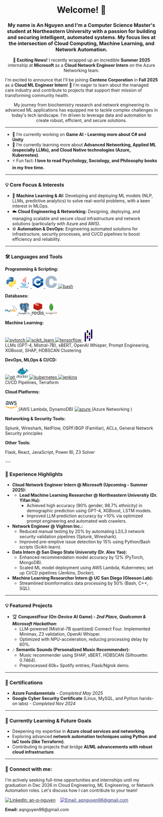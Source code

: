 <h1 align="center">Welcome! 👋</h1>

<p align="center">
  </p>

<h3 align="center">My name is An Nguyen and I'm a Computer Science Master's student at Northeastern University with a passion for building and securing intelligent, automated systems. My focus lies at the intersection of Cloud Computing, Machine Learning, and Network Automation.</h3>

<p align="center">
<strong>🚀 Exciting News!</strong> 
I recently wrapped up an incredible <strong>Summer 2025</strong> internship at <strong>Microsoft</strong> as a <strong>Cloud Network Engineer Intern</strong> on the Azure Networking team.

I'm excited to announce that I'll be joining <strong>Centene Corporation</strong> in <strong>Fall 2025</strong> as a <strong>Cloud ML Engineer Intern</strong>! 🎊 I'm eager to learn about the managed care industry and contribute to projects that support their mission of transforming community health.
</p>

<p align="center">My journey from biochemistry research and network engineering to advanced ML applications has equipped me to tackle complex challenges in today's tech landscape. I'm driven to leverage data and automation to create robust, efficient, and secure solutions.</p>

---

- 🔭 I’m currently working on **Game AI - Learning more about C# and Unity**
- 🌱 I’m currently learning more about **Advanced Networking, Applied ML (especially LLMs), and Cloud Native technologies (Azure, Kubernetes)**.
- ⚡ Fun fact: **I love to read Psychology, Sociology, and Philosophy books in my free time.**

---

### 💡 Core Focus & Interests

* 🧠 **Machine Learning & AI:** Developing and deploying ML models (NLP, LLMs, predictive analytics) to solve real-world problems, with a keen interest in MLOps.
* ☁️ **Cloud Engineering & Networking:** Designing, deploying, and managing scalable and secure cloud infrastructure and network solutions (particularly with Azure and AWS).
* ⚙️ **Automation & DevOps:** Engineering automated solutions for infrastructure, security processes, and CI/CD pipelines to boost efficiency and reliability.

---

### 🛠️ Languages and Tools

**Programming & Scripting:**
<p align="left">
  <a href="https://www.python.org" target="_blank" rel="noreferrer">
    <img src="https://raw.githubusercontent.com/devicons/devicon/master/icons/python/python-original.svg" alt="python" width="40" height="40"/>
  </a>
  <a href="https://www.java.com" target="_blank" rel="noreferrer">
    <img src="https://raw.githubusercontent.com/devicons/devicon/master/icons/java/java-original.svg" alt="java" width="40" height="40"/>
  </a>
  <a href="https://www.w3schools.com/cpp/" target="_blank" rel="noreferrer">
    <img src="https://raw.githubusercontent.com/devicons/devicon/master/icons/cplusplus/cplusplus-original.svg" alt="cplusplus" width="40" height="40"/>
  </a>
  <a href="https://www.cprogramming.com/" target="_blank" rel="noreferrer">
    <img src="https://raw.githubusercontent.com/devicons/devicon/master/icons/c/c-original.svg" alt="c" width="40" height="40"/>
  </a>
  <a href="https://www.gnu.org/software/bash/" target="_blank" rel="noreferrer">
    <img src="https://www.vectorlogo.zone/logos/gnu_bash/gnu_bash-icon.svg" alt="bash" width="40" height="40"/>
  </a>
  </p>

**Databases:**
<p align="left">
  <a href="https://www.mysql.com/" target="_blank" rel="noreferrer">
    <img src="https://raw.githubusercontent.com/devicons/devicon/master/icons/mysql/mysql-original-wordmark.svg" alt="mysql" width="40" height="40"/>
  </a>
  <a href="https://www.postgresql.org" target="_blank" rel="noreferrer">
    <img src="https://raw.githubusercontent.com/devicons/devicon/master/icons/postgresql/postgresql-original-wordmark.svg" alt="postgresql" width="40" height="40"/>
  </a>
  <a href="https://redis.io" target="_blank" rel="noreferrer">
    <img src="https://raw.githubusercontent.com/devicons/devicon/master/icons/redis/redis-original-wordmark.svg" alt="redis" width="40" height="40"/>
  </a>
  <a href="https://www.mongodb.com/" target="_blank" rel="noreferrer">
    <img src="https://raw.githubusercontent.com/devicons/devicon/master/icons/mongodb/mongodb-original-wordmark.svg" alt="mongodb" width="40" height="40"/>
  </a>
</p>

**Machine Learning:**
<p align="left">
  <a href="https://pytorch.org/" target="_blank" rel="noreferrer">
    <img src="https://www.vectorlogo.zone/logos/pytorch/pytorch-icon.svg" alt="pytorch" width="40" height="40"/>
  </a>
  <a href="https://scikit-learn.org/" target="_blank" rel="noreferrer">
    <img src="https://upload.wikimedia.org/wikipedia/commons/0/05/Scikit_learn_logo_small.svg" alt="scikit_learn" width="40" height="40"/>
  </a>
  <a href="https://www.tensorflow.org" target="_blank" rel="noreferrer">
    <img src="https://www.vectorlogo.zone/logos/tensorflow/tensorflow-icon.svg" alt="tensorflow" width="40" height="40"/>
  </a>
  <a href="https://pandas.pydata.org/" target="_blank" rel="noreferrer">
    <img src="https://raw.githubusercontent.com/devicons/devicon/2ae2a900d2f041da66e950e4d48052658d850630/icons/pandas/pandas-original.svg" alt="pandas" width="40" height="40"/>
  </a>
  <br/> LLMs (GPT-4, Mistral-7B), sBERT, OpenAI Whisper, Prompt Engineering, XGBoost, SHAP, HDBSCAN Clustering
</p>

**DevOps, MLOps & CI/CD:**
<p align="left">
  <a href="https://git-scm.com/" target="_blank" rel="noreferrer">
    <img src="https://www.vectorlogo.zone/logos/git-scm/git-scm-icon.svg" alt="git" width="40" height="40"/>
  </a>
  <a href="https://www.docker.com/" target="_blank" rel="noreferrer">
    <img src="https://raw.githubusercontent.com/devicons/devicon/master/icons/docker/docker-original-wordmark.svg" alt="docker" width="40" height="40"/>
  </a>
  <a href="https://kubernetes.io" target="_blank" rel="noreferrer">
    <img src="https://www.vectorlogo.zone/logos/kubernetes/kubernetes-icon.svg" alt="kubernetes" width="40" height="40"/>
  </a>
  <a href="https://www.jenkins.io" target="_blank" rel="noreferrer">
    <img src="https://www.vectorlogo.zone/logos/jenkins/jenkins-icon.svg" alt="jenkins" width="40" height="40"/>
  </a>
  <br/> CI/CD Pipelines, Terraform
</p>

**Cloud Platforms:**
<p align="left">
  <a href="https://aws.amazon.com" target="_blank" rel="noreferrer">
    <img src="https://raw.githubusercontent.com/devicons/devicon/master/icons/amazonwebservices/amazonwebservices-original-wordmark.svg" alt="aws" width="40" height="40"/>
  </a>
  (AWS Lambda, DynamoDB)
  <a href="https://azure.microsoft.com/en-in/" target="_blank" rel="noreferrer">
    <img src="https://www.vectorlogo.zone/logos/microsoft_azure/microsoft_azure-icon.svg" alt="azure" width="40" height="40"/>
  </a>
  (Azure Networking )
</p>

**Networking & Security Tools:**
<p align="left">
  Splunk, Wireshark, NetFlow, OSPF/BGP (Familiar), ACLs, General Network Security principles
</p>

**Other Tools:**
<p align="left">
  Flask, React, JavaScript, Power BI, Z3 Solver
  </p>
---

### 💼 Experience Highlights

* **Cloud Network Engineer Intern @ Microsoft (Upcoming - Summer 2025):**
* * **Lead Machine Learning Researcher @ Northeastern University (Dr. Yifan Hu):**
    * Achieved high accuracy (90% gender, 98.7% ethnicity) in demographic prediction using GPT-4, XGBoost, LSTM models.
    * Improved LLM prediction accuracy by >10% via optimized prompt engineering and automated web crawlers.
* **Network Engineer @ Vigitron Inc.:**
    * Reduced manual testing by 20% by automating L2/L3 network security validation pipelines (Splunk, Wireshark).
    * Improved pre-emptive issue detection by 15% using Python/Bash scripts (Scikit-learn).
* **Data Intern @ San Diego State University (Dr. Alex Yao):**
    * Enhanced recommendation model accuracy by 12% (PyTorch, MongoDB).
    * Scaled ML model deployment using AWS Lambda, Kubernetes; set up CI/CD pipelines (Jenkins, Docker).
* **Machine Learning Researcher Intern @ UC San Diego (Gleeson Lab):**
    * Streamlined bioinformatics data processing by 50% (Bash, C++, SQL).

---

### 💡 Featured Projects

* 🏆 **ConquestFour (On-Device AI Game) - *2nd Place, Qualcomm & Microsoft Hackathon***:
    * LLM-powered (Mistral-7B quantized) Connect Four. Implemented Minimax, Z3 validation, OpenAI Whisper.
    * Optimized with NPU-acceleration, reducing processing delay by 60%.
* 🎶 **Semantic Sounds (Personalized Music Recommender):**
    * Music recommender using SHAP, sBERT, HDBSCAN (Silhouette: 0.7464).
    * Preprocessed 60k+ Spotify entries; Flask/Ngrok demo.

---

### 🏅 Certifications

* **Azure Fundamentals** - *Completed May 2025*
* **Google Cyber Security Certificate** (Linux, MySQL, and Python hands-on labs) - *Completed Nov 2024*

---

### 🌱 Currently Learning & Future Goals

* Deepening my expertise in **Azure cloud services and networking**.
* Exploring advanced **network automation techniques using Python and IaC tools (like Terraform)**.
* Contributing to projects that bridge **AI/ML advancements with robust cloud infrastructure**.

---

### 💬 Connect with me:

I'm actively seeking full-time opportunities and internships until my graduation in Dec 2026 in Cloud Engineering, ML Engineering, or Network Automation roles. Let's discuss how I can contribute to your team!

<p align="left">
  <a href="https://www.linkedin.com/in/an-q-nguyen/" target="blank"><img align="center" src="https://raw.githubusercontent.com/rahuldkjain/github-profile-readme-generator/master/src/images/icons/Social/linked-in-alt.svg" alt="LinkedIn: an-q-nguyen" height="30" width="40" /></a>
  &nbsp;&nbsp;
  <a href="mailto:aqnguyen96@gmail.com"><img align="center" src="https://simpleicons.org/icons/gmail.svg" alt="Email: aqnguyen96@gmail.com" height="30" width="40" style="filter: invert(0.1) sepia(1) hue-rotate(200deg) saturate(5) brightness(0.9);" /></a>
</p>

<p align="left">
  <strong>Email:</strong> aqnguyen96@gmail.com
</p>
